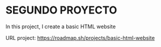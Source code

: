 # SEGUNDO PROYECTO

In this project, I create a basic HTML website

URL project: https://roadmap.sh/projects/basic-html-website